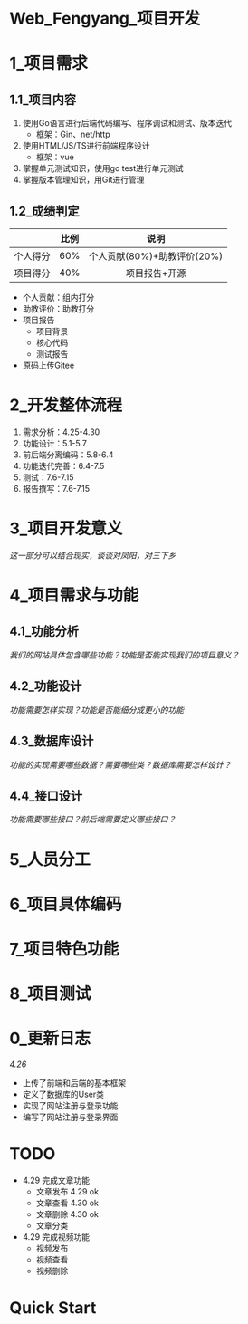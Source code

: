 # Web_Fengyang_项目开发

# 1_项目需求

## 1.1_项目内容

1. 使用Go语言进行后端代码编写、程序调试和测试、版本迭代
   - 框架：Gin、net/http
2. 使用HTML/JS/TS进行前端程序设计
   - 框架：vue
3. 掌握单元测试知识，使用go test进行单元测试
4. 掌握版本管理知识，用Git进行管理

## 1.2_成绩判定

|          | 比例 |            说明             |
| :------: | :--: | :-------------------------: |
| 个人得分 | 60%  | 个人贡献(80%)+助教评价(20%) |
| 项目得分 | 40%  |        项目报告+开源        |

- 个人贡献：组内打分
- 助教评价：助教打分
- 项目报告
  - 项目背景
  - 核心代码
  - 测试报告
- 原码上传Gitee

# 2_开发整体流程

1. 需求分析：4.25-4.30
2. 功能设计：5.1-5.7
3. 前后端分离编码：5.8-6.4
4. 功能迭代完善：6.4-7.5
5. 测试：7.6-7.15
6. 报告撰写：7.6-7.15

# 3_项目开发意义

*这一部分可以结合现实，谈谈对凤阳，对三下乡*

# 4_项目需求与功能

## 4.1_功能分析

*我们的网站具体包含哪些功能？功能是否能实现我们的项目意义？*

## 4.2_功能设计

*功能需要怎样实现？功能是否能细分成更小的功能*

## 4.3_数据库设计

*功能的实现需要哪些数据？需要哪些类？数据库需要怎样设计？*

## 4.4_接口设计

*功能需要哪些接口？前后端需要定义哪些接口？*

# 5_人员分工

# 6_项目具体编码

# 7_项目特色功能

# 8_项目测试

# 0_更新日志

*4.26*

- 上传了前端和后端的基本框架
- 定义了数据库的User类
- 实现了网站注册与登录功能
- 编写了网站注册与登录界面

# TODO

- 4.29 完成文章功能
  - 文章发布 4.29 ok
  - 文章查看 4.30 ok
  - 文章删除 4.30 ok
  - 文章分类
- 4.29 完成视频功能
  - 视频发布
  - 视频查看
  - 视频删除

# Quick Start
